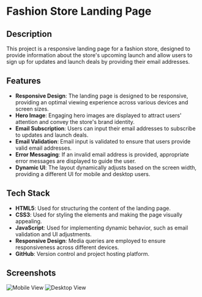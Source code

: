 # Fashion Store Landing Page

## Description
This project is a responsive landing page for a fashion store, designed to provide information about the store's upcoming launch and allow users to sign up for updates and launch deals by providing their email addresses.

## Features
- **Responsive Design**: The landing page is designed to be responsive, providing an optimal viewing experience across various devices and screen sizes.
- **Hero Image**: Engaging hero images are displayed to attract users' attention and convey the store's brand identity.
- **Email Subscription**: Users can input their email addresses to subscribe to updates and launch deals.
- **Email Validation**: Email input is validated to ensure that users provide valid email addresses.
- **Error Messaging**: If an invalid email address is provided, appropriate error messages are displayed to guide the user.
- **Dynamic UI**: The layout dynamically adjusts based on the screen width, providing a different UI for mobile and desktop users.

## Tech Stack
- **HTML5**: Used for structuring the content of the landing page.
- **CSS3**: Used for styling the elements and making the page visually appealing.
- **JavaScript**: Used for implementing dynamic behavior, such as email validation and UI adjustments.
- **Responsive Design**: Media queries are employed to ensure responsiveness across different devices.
- **GitHub**: Version control and project hosting platform.

## Screenshots
![Mobile View](./screenshots/mobile-view.png)
![Desktop View](./screenshots/desktop-view.png)

